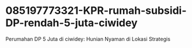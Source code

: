 # 085197773321-KPR-rumah-subsidi-DP-rendah-5-juta-ciwidey
Perumahan DP 5 Juta di ciwidey: Hunian Nyaman di Lokasi Strategis
